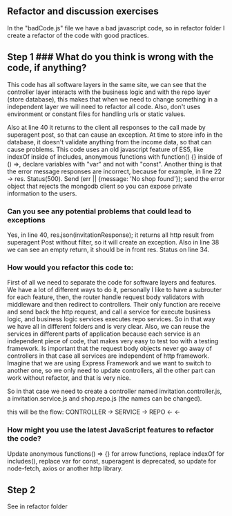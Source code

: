 ## Refactor and discussion exercises
In the "badCode.js" file we have a bad javascript code, so in refactor folder I create a refactor of the code with good practices.
## Step 1 ### What do you think is wrong with the code, if anything?
This code has all software layers in the same site, we can see that the controller layer interacts with the business logic and with the repo layer (store database), this makes that when we need to change something in a independent layer we will need to refactor all code.
Also, don't uses environment or constant files for handling urls or static values.

Also at line 40 it returns to the client all responses to the call made by superagent post, so that can cause an exception.
At time to store info in the database, it doesn't validate anything from the income data, so that can cause problems.
This code uses an old javascript feature of ES5, like indexOf inside of includes, anonymous functions with function() {} inside of () =>, declare variables with "var" and not with "const".
Another thing is that the error message responses are incorrect, because for example, in line 22 -> res. Status(500). Send (err || {message: 'No shop found'}); send the error object that rejects the mongodb client so you can expose private information to the users.


### Can you see any potential problems that could lead to exceptions
Yes, in line 40, res.json(invitationResponse); it returns all http result from superagent Post without filter, so it will create an exception.
Also in line 38 we can see an empty return, it should be in front res. Status on line 34.

### How would you refactor this code to:
First of all we need to separate the code for software layers and features. We have a lot of different ways to do it, personally I like to have a subrouter for each feature, then, the router handle request body validators with middleware and then redirect to controllers. Their only function are receive and send back the http request, and call a service for execute business logic, and business logic services executes repo services.
So in that way we have all in different folders and is very clear.
Also, we can reuse the services in different parts of application because each service is an independent piece of code, that makes very easy to test too with a testing framework.
Is important that the request body objects never go away of controllers in that case all services are independent of http framework. Imagine that we are using Express Framework and we want to switch to another one, so we only need to update controllers, all the other part can work without refactor, and that is very nice.

So in that case we need to create a controller named invitation.controller.js, a invitation.service.js and shop.repo.js (the names can be changed).

this will be the flow:  CONTROLLER -> SERVICE -> REPO
                                   <-          <-

### How might you use the latest JavaScript features to refactor the code?

Update anonymous functions() => {} for arrow functions, replace indexOf for includes(), replace var for const, superagent is deprecated, so update for node-fetch, axios or another http library.

## Step 2
See in refactor folder